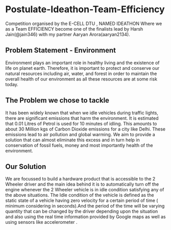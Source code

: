 # Postulate-Ideathon-Team-Efficiency
Competition organised by the E-CELL DTU , NAMED IDEATHON Where we as a Team EFFICIENCY become one of the finalists lead by Harsh Jain(@jain346) with my partner Aaryan Arora(aaryan2134). 
## Problem Statement - Environment
Environment plays an important role in healthy living and the existence of life on planet earth. Therefore, it is important to protect and conserve our natural resources including air, water, and forest in order to maintain the overall health of our environment as all these resources are at some risk today.

## The Problem we chose to tackle

It has been widely known that when we idle vehicles during traffic lights, there are significant emissions that harm the environment. It is estimated that 0.01 Litres of Petrol is used for 10 minutes of idling. This amounts to about 30 Million kgs of Carbon Dioxide emissions for a city like Delhi. These emissions lead to air pollution and global warming. We aim to provide a solution that can almost eliminate this excess and in turn help in  conservation of fossil fuels, money and most importantly health of the environment.

## Our Solution

We are focussed to build a hardware product that is accessible to the 2 Wheeler driver and the main idea behind it is to automatically turn off the engine whenever the 2 Wheeler vehicle is in idle condition satisfying any of the above situations. The Idle condition of the vehicle is defined as the static state of a vehicle having zero velocity for a certain period of time ( minimum considering in seconds).And the period of the time will be varying quantity that can be changed by the driver depending upon the situation and also using the real time information provided by Google maps as well as using sensors like accelerometer .


